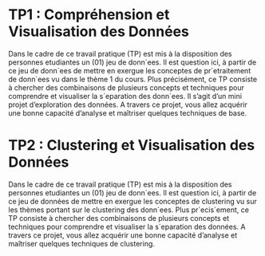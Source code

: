 # TP1 : Compréhension et Visualisation des Données 

Dans le cadre de ce travail pratique (TP) est mis à la disposition des personnes etudiantes un (01) jeu de donn´ees. Il est question ici, à partir de ce jeu de donn´ees de mettre en exergue les conceptes de pr´etraitement de donn´ees vu dans le thème 1 du cours. Plus précisément, ce TP consiste à chercher des combinaisons de plusieurs concepts et techniques pour comprendre et visualiser la s´eparation des donn´ees. Il s’agit d’un mini projet d’exploration des données. A travers ce projet, vous allez acquérir une bonne capacité d’analyse et maîtriser quelques techniques de base.

# TP2 : Clustering et Visualisation des Données

Dans le cadre de ce travail pratique (TP) est mis à la disposition des personnes etudiantes un (01) jeu de donn´ees. Il est question ici, à partir de ce jeu de données de mettre en exergue les conceptes de clustering vu sur les thèmes portant sur le clustering des donn´ees. Plus pr´ecis´ement, ce TP consiste à chercher des combinaisons de plusieurs concepts et techniques pour comprendre et visualiser la s´eparation des données. A travers ce projet, vous allez acquérir une bonne capacité d’analyse et maîtriser quelques techniques de clustering.
